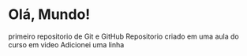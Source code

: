 # Olá, Mundo!
 primeiro repositorio de Git e GitHub
Repositorio criado em uma aula do curso em video
Adicionei uma linha
